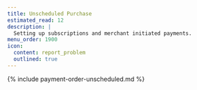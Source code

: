 ```yaml
---
title: Unscheduled Purchase
estimated_read: 12
description: |
  Setting up subscriptions and merchant initiated payments.
menu_order: 1900
icon:
  content: report_problem
  outlined: true
---
```


{% include payment-order-unscheduled.md %}
